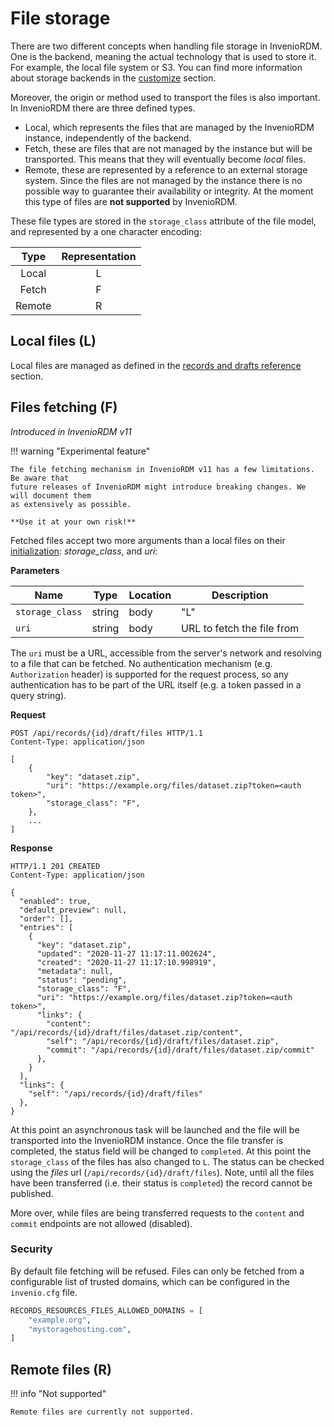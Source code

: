 # File storage

There are two different concepts when handling file storage in InvenioRDM. One is the
backend, meaning the actual technology that is used to store it. For example, the local
file system or S3. You can find more information about storage backends in the
[customize](../operate/customize/s3.md) section.

Moreover, the origin or method used to transport the files is also important. In InvenioRDM
there are three defined types.

- Local, which represents the files that are managed by the InvenioRDM instance,
independently of the backend.
- Fetch, these are files that are not managed by the instance but will be transported.
This means that they will eventually become _local_ files.
- Remote, these are represented by a reference to an external storage system. Since
the files are not managed by the instance there is no possible way to guarantee their
availability or integrity. At the moment this type of files are **not supported** by
InvenioRDM.

These file types are stored in the `storage_class` attribute of the file model, and
represented by a one character encoding:

|  Type  | Representation |
|:------:|:--------------:|
| Local  |       L        |
| Fetch  |       F        |
| Remote |       R        |

## Local files (L)

Local files are managed as defined in the
[records and drafts reference](rest_api_drafts_records.md) section.

## Files fetching (F)

_Introduced in InvenioRDM v11_

!!! warning "Experimental feature"

    The file fetching mechanism in InvenioRDM v11 has a few limitations. Be aware that
    future releases of InvenioRDM might introduce breaking changes. We will document them
    as extensively as possible.

    **Use it at your own risk!**

Fetched files accept two more arguments than a local files on their
[initialization](rest_api_drafts_records.md#start-draft-file-uploads): _storage\_class_, and
_uri_:

**Parameters**

| Name            | Type   | Location | Description                |
| --------------- | ------ | -------- | -------------------------- |
| `storage_class` | string | body     | "L"                        |
| `uri`           | string | body     | URL to fetch the file from |

The `uri` must be a URL, accessible from the server's network and resolving to a file
that can be fetched. No authentication mechanism (e.g. `Authorization` header) is
supported for the request process, so any authentication has to be part of the URL itself
(e.g. a token passed in a query string).

**Request**

```http
POST /api/records/{id}/draft/files HTTP/1.1
Content-Type: application/json

[
    {
        "key": "dataset.zip",
        "uri": "https://example.org/files/dataset.zip?token=<auth token>",
        "storage_class": "F",
    },
    ...
]
```

**Response**

```http
HTTP/1.1 201 CREATED
Content-Type: application/json

{
  "enabled": true,
  "default_preview": null,
  "order": [],
  "entries": [
    {
      "key": "dataset.zip",
      "updated": "2020-11-27 11:17:11.002624",
      "created": "2020-11-27 11:17:10.998919",
      "metadata": null,
      "status": "pending",
      "storage_class": "F",
      "uri": "https://example.org/files/dataset.zip?token=<auth token>",
      "links": {
        "content": "/api/records/{id}/draft/files/dataset.zip/content",
        "self": "/api/records/{id}/draft/files/dataset.zip",
        "commit": "/api/records/{id}/draft/files/dataset.zip/commit"
      },
    }
  ],
  "links": {
    "self": "/api/records/{id}/draft/files"
  },
}
```

At this point an asynchronous task will be launched and the file will be transported into
the InvenioRDM instance. Once the file transfer is completed, the status field will be
changed to `completed`. At this point the `storage_class` of the files has also changed
to `L`. The status can be checked using the _files_ url (`/api/records/{id}/draft/files`).
Note, until all the files have been transferred (i.e. their status is `completed`) the
record cannot be published.

More over, while files are being transferred requests to the `content` and `commit`
endpoints are not allowed (disabled).

### Security

By default file fetching will be refused. Files can only be fetched from a configurable
list of trusted domains, which can be configured in the `invenio.cfg` file.

```python
RECORDS_RESOURCES_FILES_ALLOWED_DOMAINS = [
    "example.org",
    "mystoragehosting.com",
]
```

## Remote files (R)

!!! info "Not supported"

    Remote files are currently not supported.
